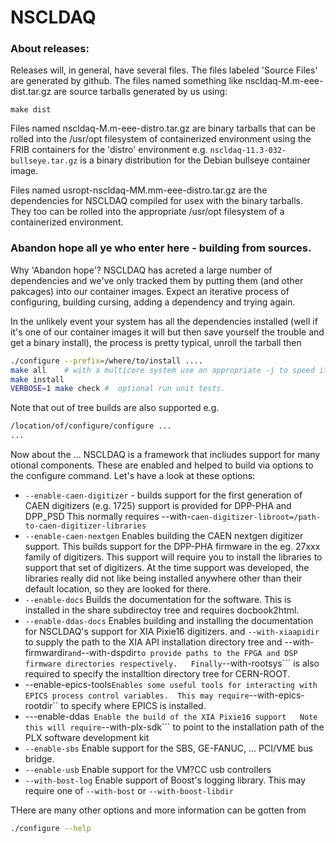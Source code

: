 # NSCLDAQ

### About releases:
   Releases will, in general, have several files.  The files labeled 'Source Files' are generated by github.  The files named something like nscldaq-M.m-eee-dist.tar.gz are source tarballs generated by us using:
   
   ```make dist```

Files named nscldaq-M.m-eee-distro.tar.gz are binary tarballs that can be rolled into the /usr/opt filesystem of containerized environment using the FRIB containers for the 'distro'  environment e.g. ```nscldaq-11.3-032-bullseye.tar.gz``` is a binary distribution for the Debian bullseye container image. 


Files named usropt-nscldaq-MM.mm-eee-distro.tar.gz are the dependencies for
NSCLDAQ compiled for usex with the binary tarballs.  They too can be rolled into the appropriate /usr/opt filesystem of a containerized environment.

### Abandon hope all ye who enter here - building from sources.

Why 'Abandon hope'?  NSCLDAQ has acreted a large number of dependencies and
we've only tracked them by putting them (and other pakcages) into our container
images.  Expect an iterative process of configuring, building cursing, adding a
dependency and trying again.

In the unlikely event your system has all the dependencies installed (well if
it's one of our container images it will but then save yourself the trouble
and get a binary install), the process is pretty typical, unroll the tarball then

```sh
./configure --prefix=/where/to/install ....
make all    # with a multicore system use an appropriate -j to speed it up
make install
VERBOSE=1 make check #  optional run unit tests.
```

Note that out of tree builds are also supported e.g.

```sh
/location/of/configure/configure ...
...
```

Now about the ...  NSCLDAQ is a framework that incliudes support for many otional
components.  These are enabled and helped to build via options to the configure
command.  Let's have a look at these options:

*  ```--enable-caen-digitizer``` - builds support for the first generation of
CAEN digitizers (e.g. 1725) support is provided for DPP-PHA and DPP_PSD
This normally requires --with-```caen-digitizer-libroot=/path-to-caen-digitizer-libraries```
*  ```--enable-caen-nextgen``` Enables building the CAEN nextgen digitizer support.
This builds support for the DPP-PHA firmware in the eg. 27xxx family of digitizers.
This support will require you to install the libraries to support that set of
digitizers.  At the time support was developed, the libraries really did not like
being installed anywhere other than their default location, so they are looked for there.
* ```--enable-docs```  Builds the documentation for the software.  This is installed in
the share subdirectoy tree and requires docbook2html.
* ```--enable-ddas-docs```  Enables building and installing the documentation for
NSCLDAQ's support for XIA Pixie16 digitizers.
and ```--with-xiaapidir``` to supply the path to the XIA API installation directory tree
and --with-firmwardir``` and ```--with-dspdir``` to provide paths to the FPGA and DSP firmware
directories respectively.   Finally ```--with-rootsys``` is also required to specify the installtion
directory tree for CERN-ROOT.
*  --enable-epics-tools``` Enables some useful tools for interacting with EPICS process control
variables.  This may require ```--with-epics-rootdir`` to specify where EPICS is installed.
* ---enable-ddas```  Enable the build of the XIA Pixie16 support   Note this will require
```--with-plx-sdk``` to point to the installation path of the PLX software development kit
* ```--enable-sbs``` Enable support for the SBS, GE-FANUC, ... PCI/VME bus bridge.
* ```--enable-usb``` Enable support for the VM?CC usb controllers
* ```--with-bost-log``` Enable support of Boost's logging library.  This may require one of
```--with-bost``` or ```--with-boost-libdir```


THere are many other options and more information can be gotten from

```sh
./configure --help
```